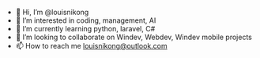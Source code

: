 - 👋 Hi, I’m @louisnikong
- 👀 I’m interested in coding, management, AI
- 🌱 I’m currently learning python, laravel, C#
- 💞️ I’m looking to collaborate on Windev, Webdev, Windev mobile projects
- 📫 How to reach me louisnikong@outlook.com

<!---
louisnikong/louisnikong is a ✨ special ✨ repository because its `README.md` (this file) appears on your GitHub profile.
You can click the Preview link to take a look at your changes.
--->
